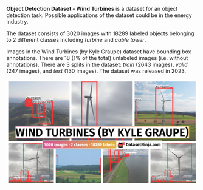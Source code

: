 **Object Detection Dataset - Wind Turbines** is a dataset for an object detection task. Possible applications of the dataset could be in the energy industry. 

The dataset consists of 3020 images with 18289 labeled objects belonging to 2 different classes including *turbine* and *cable tower*.

Images in the Wind Turbines (by Kyle Graupe) dataset have bounding box annotations. There are 18 (1% of the total) unlabeled images (i.e. without annotations). There are 3 splits in the dataset: *train* (2643 images), *valid* (247 images), and *test* (130 images). The dataset was released in 2023.

<img src="https://github.com/dataset-ninja/wind-turbines/raw/main/visualizations/poster.png">
